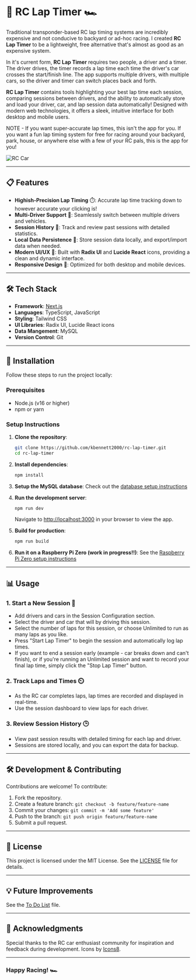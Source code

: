
# 🏁 RC Lap Timer 🏎️

Traditional transponder-based RC lap timing systems are incredibly expensive and not conducive to backyard or ad-hoc racing. I created **RC Lap Timer** to be a lightweight, free alternative that's almost as good as an expensive system.

In it's current form, **RC Lap Timer** requires two people, a driver and a timer. The driver drives, the timer records a lap time each time the driver's car crosses the start/finish line. The app supports multiple drivers, with multiple cars, so the driver and timer can switch places back and forth.

**RC Lap Timer** contains tools highlighting your best lap time each session, comparing sessions between drivers, and the ability to automatically store and load your driver, car, and lap session data automatically! Designed with modern web technologies, it offers a sleek, intuitive interface for both desktop and mobile users.

NOTE - If you want super-accurate lap times, this isn't the app for you. If you want a fun lap timing system for free for racing around your backyard, park, house, or anywhere else with a few of your RC pals, this is the app for you!

![RC Car](https://img.icons8.com/color/48/000000/car.png)

---

## 📋 Features

- **Highish-Precision Lap Timing** ⏱️: Accurate lap time tracking down to however accurate your clicking is!
- **Multi-Driver Support** 👥: Seamlessly switch between multiple drivers and vehicles.
- **Session History** 📝: Track and review past sessions with detailed statistics.
- **Local Data Persistence** 💾: Store session data locally, and export/import data when needed.
- **Modern UI/UX** 🎨: Built with **Radix UI** and **Lucide React** icons, providing a clean and dynamic interface.
- **Responsive Design** 📱: Optimized for both desktop and mobile devices.

---

## 🛠️ Tech Stack

- **Framework**: [Next.js](https://nextjs.org/)
- **Languages**: TypeScript, JavaScript
- **Styling**: Tailwind CSS
- **UI Libraries**: Radix UI, Lucide React icons
- **Data Mangement**: MySQL 
- **Version Control**: Git

---

## 🚀 Installation

Follow these steps to run the project locally:

### Prerequisites
- Node.js (v16 or higher)
- npm or yarn

### Setup Instructions
1. **Clone the repository**:
   ```bash
   git clone https://github.com/kbennett2000/rc-lap-timer.git
   cd rc-lap-timer
   ```

2. **Install dependencies**:
   ```bash
   npm install
   ```

3. **Setup the MySQL database**:
Check out the [database setup instructions](databaseCreate.md)

4. **Run the development server**:
   ```bash
   npm run dev
   ```
   Navigate to [http://localhost:3000](http://localhost:3000) in your browser to view the app.

5. **Build for production**:
   ```bash
   npm run build
   ```

6. **Run it on a Raspberry Pi Zero (work in progress!!)**:
See the [Raspberry Pi Zero setup instructions](raspbeeryPiSetup.md)

---

## 📊 Usage

### 1. **Start a New Session** 🏁
   - Add drivers and cars in the Session Configuration section.
   - Select the driver and car that will by driving this session.
   - Select the number of laps for this session, or choose Unlimited to run as many laps as you like.
   - Press "Start Lap Timer" to begin the session and automatically log lap times.
   - If you want to end a session early (example - car breaks down and can't finish), or if you're running an Unlimited session and want to record your final lap time, simply click the "Stop Lap Timer" button.

### 2. **Track Laps and Times** ⏲️
   - As the RC car completes laps, lap times are recorded and displayed in real-time.
   - Use the session dashboard to view laps for each driver.

### 3. **Review Session History** 🕒
   - View past session results with detailed timing for each lap and driver.
   - Sessions are stored locally, and you can export the data for backup.

---

## 🛠️ Development & Contributing

Contributions are welcome! To contribute:

1. Fork the repository.
2. Create a feature branch: `git checkout -b feature/feature-name`
3. Commit your changes: `git commit -m 'Add some feature'`
4. Push to the branch: `git push origin feature/feature-name`
5. Submit a pull request.

---

## 📜 License

This project is licensed under the MIT License. See the [LICENSE](LICENSE) file for details.

---

## 💡 Future Improvements

See the [To Do List](ToDoItems.md) file.

---

## 🙌 Acknowledgments

Special thanks to the RC car enthusiast community for inspiration and feedback during development. Icons by [Icons8](https://icons8.com).

---

### Happy Racing! 🏎️